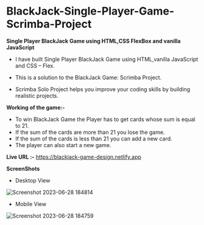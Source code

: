 # BlackJack-Single-Player-Game-Scrimba-Project
**Single Player BlackJack Game using HTML,CSS FlexBox and vanilla JavaScript**

- I have built Single Player BlackJack Game using HTML,vanilla JavaScript and CSS – Flex.
+ This is a solution to the BlackJack Game: Scrimba Project.
* Scrimba Solo Project helps you improve your coding skills by building realistic projects.

**Working of the game:-**
- To win BlackJack Game the Player has to get cards whose sum is equal to 21.
- If the sum of the cards are more than 21 you lose the game.
- If the sum of the cards is less than 21 you can add a new card.
- The player can also start a new game.
  
**Live URL :-** https://blackjack-game-design.netlify.app

**ScreenShots**

- Desktop View  

![Screenshot 2023-06-28 184814](https://github.com/aratidsa/BlackJack-Single-Player-Game-Scrimba-Project/assets/128802362/20c1ef97-f18c-4736-8f65-a5af5e1eb311)


- Mobile View
  
![Screenshot 2023-06-28 184759](https://github.com/aratidsa/BlackJack-Single-Player-Game-Scrimba-Project/assets/128802362/dad47e93-8ada-4406-a2f1-7c326a4058c1)
